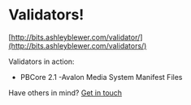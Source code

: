# Validators!

[http://bits.ashleyblewer.com/validator/](http://bits.ashleyblewer.com/validators/)

Validators in action:
- PBCore 2.1
-Avalon Media System Manifest Files

Have others in mind? [Get in touch](https://ashleyblewer.com)
